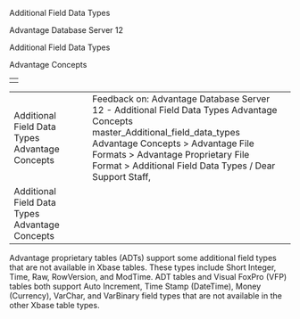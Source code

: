 Additional Field Data Types




Advantage Database Server 12  

Additional Field Data Types

Advantage Concepts

|  |
| --- |
|  |

|  |  |  |  |  |
| --- | --- | --- | --- | --- |
| Additional Field Data Types  Advantage Concepts |  |  | Feedback on: Advantage Database Server 12 - Additional Field Data Types Advantage Concepts master\_Additional\_field\_data\_types Advantage Concepts > Advantage File Formats > Advantage Proprietary File Format > Additional Field Data Types / Dear Support Staff, |  |
| Additional Field Data Types  Advantage Concepts |  |  |  |  |

Advantage proprietary tables (ADTs) support some additional field types that are not available in Xbase tables. These types include Short Integer, Time, Raw, RowVersion, and ModTime. ADT tables and Visual FoxPro (VFP) tables both support Auto Increment, Time Stamp (DateTime), Money (Currency), VarChar, and VarBinary field types that are not available in the other Xbase table types.